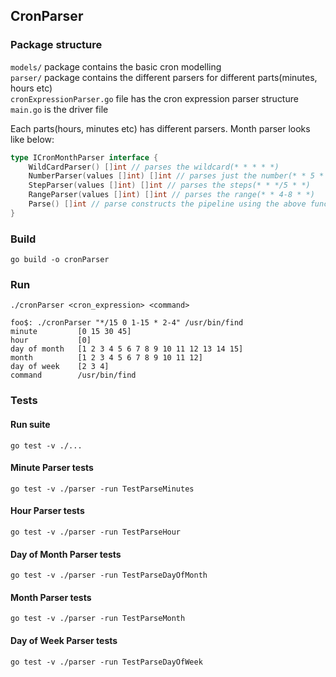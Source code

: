 ## CronParser

### Package structure

`models/` package contains the basic cron modelling \
`parser/` package contains the different parsers for different parts(minutes, hours etc) \
`cronExpressionParser.go`  file has the cron expression parser structure \
`main.go` is the driver file

Each parts(hours, minutes etc) has different parsers. Month parser looks like below:

```go
type ICronMonthParser interface {
    WildCardParser() []int // parses the wildcard(* * * * *)
    NumberParser(values []int) []int // parses just the number(* * 5 * *)
    StepParser(values []int) []int // parses the steps(* * */5 * *)
    RangeParser(values []int) []int // parses the range(* * 4-8 * *)
    Parse() []int // parse constructs the pipeline using the above functions and additional business logic if any
}
```


### Build
``
go build -o cronParser
``

### Run

``
./cronParser <cron_expression> <command>
``

```
foo$: ./cronParser "*/15 0 1-15 * 2-4" /usr/bin/find
minute         [0 15 30 45]
hour           [0]
day of month   [1 2 3 4 5 6 7 8 9 10 11 12 13 14 15]
month          [1 2 3 4 5 6 7 8 9 10 11 12]
day of week    [2 3 4]
command        /usr/bin/find

```

### Tests

#### Run suite
``
go test -v ./...
``

#### Minute Parser tests
``
go test -v ./parser -run TestParseMinutes
``

#### Hour Parser tests
``
go test -v ./parser -run TestParseHour
``

#### Day of Month Parser tests
``
go test -v ./parser -run TestParseDayOfMonth
``

#### Month Parser tests
``
go test -v ./parser -run TestParseMonth
``

#### Day of Week Parser tests
``
go test -v ./parser -run TestParseDayOfWeek
``